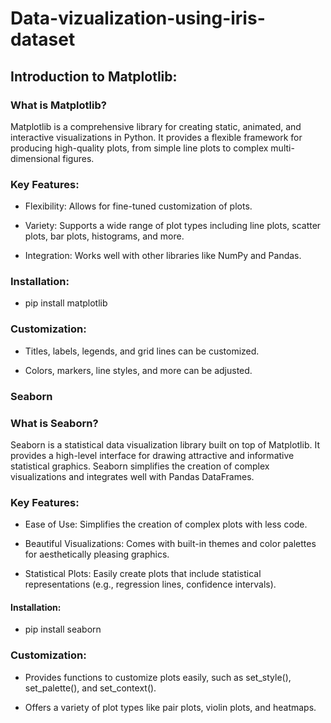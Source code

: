 # Data-vizualization-using-iris-dataset

## Introduction to Matplotlib:
###  What is Matplotlib?

Matplotlib is a comprehensive library for creating static, animated, and interactive visualizations in Python. It provides a flexible framework for producing high-quality plots, from simple line plots to complex multi-dimensional figures.

###  Key Features:

* Flexibility: Allows for fine-tuned customization of plots.

* Variety: Supports a wide range of plot types including line plots, scatter plots, bar plots, histograms, and more.

* Integration: Works well with other libraries like NumPy and Pandas.

###  Installation:

* pip install matplotlib

### Customization:

* Titles, labels, legends, and grid lines can be customized.

* Colors, markers, line styles, and more can be adjusted.

### Seaborn

### What is Seaborn?

Seaborn is a statistical data visualization library built on top of Matplotlib. It provides a high-level interface for drawing attractive and informative statistical graphics. Seaborn simplifies the creation of complex visualizations and integrates well with Pandas DataFrames.

### Key Features:

* Ease of Use: Simplifies the creation of complex plots with less code.

* Beautiful Visualizations: Comes with built-in themes and color palettes for aesthetically pleasing graphics.

* Statistical Plots: Easily create plots that include statistical representations (e.g., regression lines, confidence intervals).
 
#### Installation:

* pip install seaborn

### Customization:

* Provides functions to customize plots easily, such as set_style(), set_palette(), and set_context().

* Offers a variety of plot types like pair plots, violin plots, and heatmaps.
